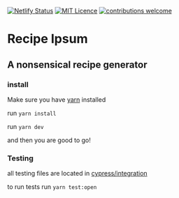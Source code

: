 [![Netlify Status](https://api.netlify.com/api/v1/badges/a19073e8-90f4-4e36-83f1-c171e02d5437/deploy-status)](https://app.netlify.com/sites/recipe-ipsum/deploys)
[![MIT Licence](https://badges.frapsoft.com/os/mit/mit.png?v=103)](https://opensource.org/licenses/mit-license.php)
[![contributions welcome](https://img.shields.io/badge/contributions-welcome-brightgreen.svg?style=flat)](./CONTRIBUTING.md)
# Recipe Ipsum
## A nonsensical recipe generator

### install

Make sure you have [yarn](https://yarnpkg.com/) installed

run `yarn install`

run `yarn dev`

and then you are good to go!

### Testing
all testing files are located in [cypress/integration](./cypress/integration)

to run tests run `yarn test:open`
